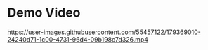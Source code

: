 # Demo Video


https://user-images.githubusercontent.com/55457122/179369010-24240d71-1c00-4731-96d4-09b198c7d326.mp4

